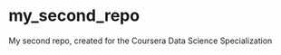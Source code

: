 my_second_repo
==============

My second repo, created for the Coursera Data Science Specialization
